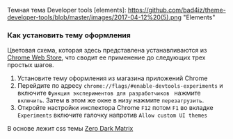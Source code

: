 Темная тема Developer tools
 [elements]: https://github.com/bad4iz/theme-developer-tools/blob/master/images/2017-04-12%20(5).png "Elements"
[]()
### Как установить тему оформления

Цветовая схема, которая здесь представлена устанавливаются из [Chrome Web Store](https://chrome.google.com/webstore/detail/devtools-theme-dark/epdfpogjdbhpddcghddambbnjfjfaojo), что сводит ее применение до следующих трех простых шагов.
1. Установите тему оформления из магазина приложений Chrome
2. Перейдите по адресу `chrome://flags/#enable-devtools-experiments` и включите `Функция экспериментов для разработчиков ` нажмите `включить`. Затем в этом же окне в низу нажмите `перезагрузить`.
3. Откройте настройки инспектора Chrome `F12` потом `F1` во вкладке `Experiments` включите галочку напротив `Allow custom UI themes`
 
В основе лежит css темы [Zero Dark Matrix](https://chrome.google.com/webstore/detail/devtools-theme-zero-dark/bomhdjeadceaggdgfoefmpeafkjhegbo)